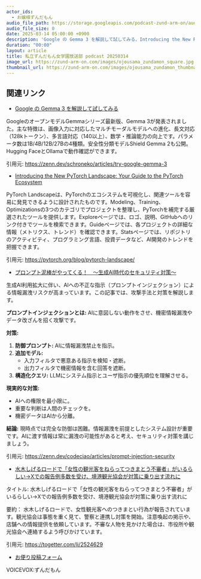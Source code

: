 ```yaml
---
actor_ids:
  - お嬢様ずんだもん
audio_file_path: https://storage.googleapis.com/podcast-zund-arm-on/audio/私立ずんだもん女学園放送部_podcast_20250314.mp3
audio_file_size: 0
date: 2025-03-14 05:00:00 +0900
description: 'Google の Gemma 3 を解説して試してみる、Introducing the New PyTorch Landscape: Your Guide to the PyTorch Ecosystem、プロンプト泥棒がやってくる！　〜生成AI時代のセキュリティ対策〜、水木しげるロードで「女性の観光客をねらってつきまとう不審者」がいるらしい→Xでの報告例多数を受け、境港観光協会が対策に乗り出す流れに'
duration: "00:00"
layout: article
title: 私立ずんだもん女学園放送部 podcast 20250314
image_url: https://zund-arm-on.com/images/ojousama_zundamon_square.jpg
thumbnail_url: https://zund-arm-on.com/images/ojousama_zundamon_thumbnail.jpg
---
```


## 関連リンク


- [Google の Gemma 3 を解説して試してみる](https://zenn.dev/schroneko/articles/try-google-gemma-3)  


GoogleのオープンモデルGemmaシリーズ最新版、Gemma 3が発表されました。主な特徴は、画像入力に対応したマルチモーダルモデルへの進化、長文対応（128kトークン）、多言語対応（140以上）、数学・推論能力の向上です。パラメータ数は1B/4B/12B/27Bの4種類。安全性分類モデルShield Gemma 2も公開。Hugging FaceとOllamaで動作確認ができます。


引用元: https://zenn.dev/schroneko/articles/try-google-gemma-3


- [Introducing the New PyTorch Landscape: Your Guide to the PyTorch Ecosystem](https://pytorch.org/blog/pytorch-landscape/)  


PyTorch Landscapeは、PyTorchのエコシステムを可視化し、関連ツールを容易に発見できるように設計されたものです。Modeling、Training、Optimizationsの3つのカテゴリでプロジェクトを整理し、PyTorchを補完する厳選されたツールを提供します。Exploreページでは、ロゴ、説明、GitHubへのリンク付きでツールを検索できます。Guideページでは、各プロジェクトの詳細な情報（メトリクス、トレンド）を確認できます。Statsページでは、リポジトリのアクティビティ、プログラミング言語、投資データなど、AI開発のトレンドを把握できます。


引用元: https://pytorch.org/blog/pytorch-landscape/


- [プロンプト泥棒がやってくる！　〜生成AI時代のセキュリティ対策〜](https://zenn.dev/codeciao/articles/prompt-injection-security)  


生成AI利用拡大に伴い、AIへの不正な指示（プロンプトインジェクション）による情報漏洩リスクが高まっています。この記事では、攻撃手法と対策を解説します。

**プロンプトインジェクションとは:** AIに意図しない動作をさせ、機密情報漏洩やデータ改ざんを招く攻撃です。

**対策:**
1.  **防御プロンプト:** AIに情報漏洩禁止を指示。
2.  **追加モデル:** 
    *   入力フィルタで悪意ある指示を検知・遮断。
    *   出力フィルタで機密情報を含む回答を遮断。
3.  **構造化クエリ:** LLMにシステム指示とユーザ指示の優先順位を理解させる。

**現実的な対策:**
*   AIへの権限を最小限に。
*   重要な判断は人間のチェックを。
*   機密データはAIから分離。

**結論:**
現時点では完全な防御は困難。情報漏洩を前提としたシステム設計が重要です。AIに渡す情報は常に漏洩の可能性があると考え、セキュリティ対策を講じましょう。


引用元: https://zenn.dev/codeciao/articles/prompt-injection-security


- [水木しげるロードで「女性の観光客をねらってつきまとう不審者」がいるらしい→Xでの報告例多数を受け、境港観光協会が対策に乗り出す流れに](https://togetter.com/li/2524629)  

タイトル: 水木しげるロードで「女性の観光客をねらってつきまとう不審者」がいるらしい→Xでの報告例多数を受け、境港観光協会が対策に乗り出す流れに

要約：
水木しげるロードで、女性観光客へのつきまとい行為が報告されています。観光協会は事態を重く見て、警察と連携し対策を開始。注意喚起の掲示や、店舗への情報提供を依頼しています。不審な人物を見かけた場合は、市役所や観光協会へ連絡するよう呼びかけています。


引用元: https://togetter.com/li/2524629



- [お便り投稿フォーム](https://forms.gle/ffg4JTfqdiqK62qf9)

VOICEVOX:ずんだもん
